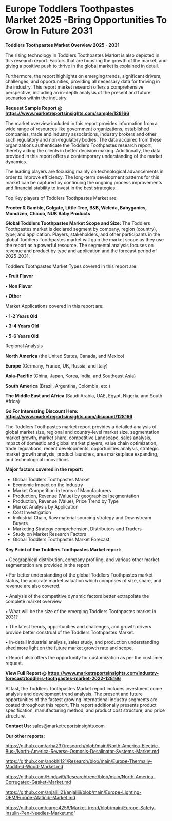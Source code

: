 # Europe Toddlers Toothpastes Market 2025 -Bring Opportunities To Grow In Future 2031

<Strong> Toddlers Toothpastes Market Overview 2025 - 2031</strong>

The rising technology in Toddlers Toothpastes Market is also depicted in this research report. Factors that are boosting the growth of the market, and giving a positive push to thrive in the global market is explained in detail.

Furthermore, the report highlights on emerging trends, significant drivers, challenges, and opportunities, providing all necessary data for thriving in the industry. This report market research offers a comprehensive perspective, including an in-depth analysis of the present and future scenarios within the industry.

<strong>Request Sample Report @ <a href=https://www.marketreportsinsights.com/sample/128166>https://www.marketreportsinsights.com/sample/128166</a></strong>

The market overview included in this report provides information from a wide range of resources like government organizations, established companies, trade and industry associations, industry brokers and other such regulatory and non-regulatory bodies. The data acquired from these organizations authenticate the Toddlers Toothpastes research report, thereby aiding the clients in better decision making. Additionally, the data provided in this report offers a contemporary understanding of the market dynamics.

The leading players are focusing mainly on technological advancements in order to improve efficiency. The long-term development patterns for this market can be captured by continuing the ongoing process improvements and financial stability to invest in the best strategies.

Top Key players of Toddlers Toothpastes Market are:

<strong>Procter & Gamble, Colgate, Little Tree, B&B, Weleda, Babyganics, Mondizen, Chicco, NUK Baby Products</strong>

<strong><b>Global Toddlers Toothpastes Market Scope and Size:</b></strong>
The Toddlers Toothpastes market is declared segment by company, region (country), type, and application. Players, stakeholders, and other participants in the global Toddlers Toothpastes market will gain the market scope as they use the report as a powerful resource. The segmental analysis focuses on revenue and product by type and application and the forecast period of 2025-2031.

Toddlers Toothpastes Market Types covered in this report are:

<strong>• Fruit Flavor

• Non Flavor

• Other</strong>

Market Applications covered in this report are:

<strong>• 1-2 Years Old

• 3-4 Years Old

• 5-6 Years Old</strong> 

Regional Analysis

<strong>North America</strong> (the United States, Canada, and Mexico)

<strong>Europe</strong> (Germany, France, UK, Russia, and Italy)

<strong>Asia-Pacific</strong> (China, Japan, Korea, India, and Southeast Asia)

<strong>South America</strong> (Brazil, Argentina, Colombia, etc.)

<strong>The Middle East and Africa</strong> (Saudi Arabia, UAE, Egypt, Nigeria, and South Africa)

<strong>Go For Interesting Discount Here: <a href=https://www.marketreportsinsights.com/discount/128166>https://www.marketreportsinsights.com/discount/128166</a></strong>

The Toddlers Toothpastes market report provides a detailed analysis of global market size, regional and country-level market size, segmentation market growth, market share, competitive Landscape, sales analysis, impact of domestic and global market players, value chain optimization, trade regulations, recent developments, opportunities analysis, strategic market growth analysis, product launches, area marketplace expanding, and technological innovations.

<strong><b>Major factors covered in the report:</b></strong>
<ul>
  <li>Global Toddlers Toothpastes Market </li>
  <li>Economic Impact on the Industry</li>
  <li>Market Competition in terms of Manufacturers</li>
  <li>Production, Revenue (Value) by geographical segmentation</li>
  <li>Production, Revenue (Value), Price Trend by Type</li>
  <li>Market Analysis by Application</li>
  <li>Cost Investigation</li>
  <li>Industrial Chain, Raw material sourcing strategy and Downstream Buyers</li>
  <li>Marketing Strategy comprehension, Distributors and Traders</li>
  <li>Study on Market Research Factors</li>
  <li>Global Toddlers Toothpastes Market Forecast</li>
</ul>

<strong><b>Key Point of the Toddlers Toothpastes Market report:</b></strong>

• Geographical distribution, company profiling, and various other market segmentation are provided in the report.

• For better understanding of the global Toddlers Toothpastes market status, the accurate market valuation which comprises of size, share, and revenue are also covered.

• Analysis of the competitive dynamic factors better extrapolate the complete market overview

• What will be the size of the emerging Toddlers Toothpastes market in 2031?

• The latest trends, opportunities and challenges, and growth drivers provide better construal of the Toddlers Toothpastes Market.

• In-detail industrial analysis, sales study, and production understanding shed more light on the future market growth rate and scope.

• Report also offers the opportunity for customization as per the customer request.

<strong><b>View Full Report @ <a href=https://www.marketreportsinsights.com/industry-forecast/toddlers-toothpastes-market-2022-128166>https://www.marketreportsinsights.com/industry-forecast/toddlers-toothpastes-market-2022-128166</a></b></strong>


At last, the Toddlers Toothpastes Market report includes investment come analysis and development trend analysis. The present and future opportunities of the fastest growing international industry segments are coated throughout this report. This report additionally presents product specification, manufacturing method, and product cost structure, and price structure.

<strong>Contact Us:</strong>
sales@marketreportsinsights.com

<strong>Our other reports:</strong>

<a href=https://github.com/arha237/research/blob/main/North-America-Electric-Bus-/North-America-Reverse-Osmosis-Desalinator-Systems-Market.md>https://github.com/arha237/research/blob/main/North-America-Electric-Bus-/North-America-Reverse-Osmosis-Desalinator-Systems-Market.md</a>

<a href=https://github.com/anokhi121/Research/blob/main/Europe-Thermally-Modified-Wood-Market.md>https://github.com/anokhi121/Research/blob/main/Europe-Thermally-Modified-Wood-Market.md</a>

<a href=https://github.com/Hindavi9/Researchtrend/blob/main/North-America-Corrugated-Gasket-Market.md>https://github.com/Hindavi9/Researchtrend/blob/main/North-America-Corrugated-Gasket-Market.md</a>

<a href=https://github.com/anjaliiii21/anjaliiii/blob/main/Europe-Lighting-OEM/Europe-Afatinib-Market.md>https://github.com/anjaliiii21/anjaliiii/blob/main/Europe-Lighting-OEM/Europe-Afatinib-Market.md</a>

<a href=https://github.com/cargo4256/Market-trend/blob/main/Europe-Safety-Insulin-Pen-Needles-Market.md>https://github.com/cargo4256/Market-trend/blob/main/Europe-Safety-Insulin-Pen-Needles-Market.md</a>"
